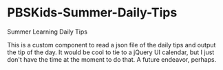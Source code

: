 # PBSKids-Summer-Daily-Tips
Summer Learning Daily Tips

This is a custom component to read a json file of the daily tips and output the tip of the day. It would be cool to tie to a jQuery UI calendar, but I just don't have the time at the moment to do that. A future endeavor, perhaps. 
